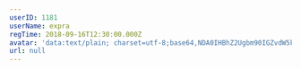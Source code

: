 ```yaml
---
userID: 1181
userName: expra
regTime: 2018-09-16T12:30:00.000Z
avatar: 'data:text/plain; charset=utf-8;base64,NDA0IHBhZ2Ugbm90IGZvdW5kCg=='
url: null
---
```



